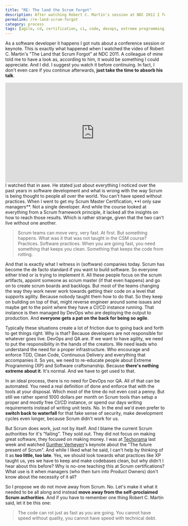 ```yaml
---
title: "RE: The land the Scrum forgot"
description: After watching Robert C. Martin's session at NDC 2011 I felt the need to rebel against the self proclaimed Scrum instances to create better software.
permalink: /re-land-scrum-forgot
category: process
tags: [agile, cd, certification, ci, code, devops, extreme programming, keynote, qa, Robert C. Martin, rot, scrum, Scrum Alliance, scrum master, scrum.org, software craftsmanship, tdd, technical debt, Techorama, XP]
---
```


As a software developer it happens I got nuts about a conference session or keynote. This is exactly what happened when I watched the video of Robert C. Martin's "The Land that Scrum Forgot" at NDC 2011. A colleague of mine told me to have a look as, according to him, it would be something I could appreciate. And I did. I suggest you watch it before continuing. In fact, I don't even care if you continue afterwards, **just take the time to absorb his talk**.

<iframe width="560" height="315" src="https://www.youtube.com/embed/hG4LH6P8Syk" frameborder="0" allowfullscreen></iframe>
I watched that in awe. He stated just about everything I noticed over the past years in software development and what is wrong with the way Scrum is being thought to people all over the world. You can't have speed without practices. When I went to get my Scrum Master Certification, **I only saw managers**. Not a single developer. And while the course looked at everything from a Scrum framework principle, it lacked all the insights on how to reach those results. Which is rather strange, given that the two can't live without one another.

> Scrum teams can move very, very fast. At first. But something happens. What was it that was not taught in the CSM course? Practices. Software practices. When you are going fast, you need something that keeps you clean. Something that keeps the code from rotting.

And that is exactly what I witness in (software) companies today. Scrum has become the de facto standard if you want to build software. So everyone either tried or is trying to implement it. All these people focus on the scrum artifacts, appoint someone as scrum master (if that even happens) and go on to create scrum boards and backlogs. But most of the teams changing the way they work never work towards getting their code on a level that supports agility. Because nobody taught them how to do that. So they keep on building on top of that, might reverse engineer around some issues and maybe get to the point where they have a CI/CD instance running. That instance is then managed by DevOps who are deploying the output to production. And **everyone gets a pat on the back for being so agile**.

Typically these situations create a lot of friction due to going back and forth to get things right. Why is that? Because developers are not responsible for whatever goes live. DevOps and QA are. If we want to have agility, we need to put the responsibility in the hands of the creators. We need leads who understand the need for a proper infrastructure. Who encourage and enforce TDD, Clean Code, Continuous Delivery and everything that accompanies it. So yes, we need to re-educate people about Extreme Programming (XP) and Software craftsmanship. Because **there's nothing extreme about it**. It's normal. And we have to get used to that.

In an ideal process, there is no need for DevOps nor QA. All of that can be automated. You need a real definition of done and enforce that with the tools at your disposal. Which most of the time do not even cost a penny. But still we rather spend 1000 dollars per month on Scrum tools than setup a proper and mostly free CI/CD instance, or spend our days writing requirements instead of writing unit tests. No. In the end we'd even prefer to **switch back to waterfall** for that fake sense of security, make development cycles even longer, because Scrum didn't work for us.

But Scrum does work, just not by itself. And I blame the current Scrum authorities for it's "failing". They sold out. They did not focus on making great software, they focused on making money. I was at <a href="http://techorama.be/" target="blank">Techorama</a> last week and watched <a href="https://twitter.com/ullizee" target="blank">Gunther Verheyen</a>'s keynote about the "The future present of Scrum". And while I liked what he said, I can't help by thinking of it as **too little, too late**. Yes, we should look towards what practices like XP taught us, yes we have to keep and make codebases clean, but why didn't I hear about this before? Why is no-one teaching this at Scrum certifications? What use is it when managers (who then turn into Product Owners) don't know about the necessity of it all?

So I propose we do not move away from Scrum. No. Let's make it what it needed to be all along and instead **move away from the self-proclaimed Scrum authorities**. And if you have to remember one thing Robert C. Martin said, let it be this one:

> The code can rot just as fast as you are going. You cannot have speed without quality, you cannot have speed with technical debt.